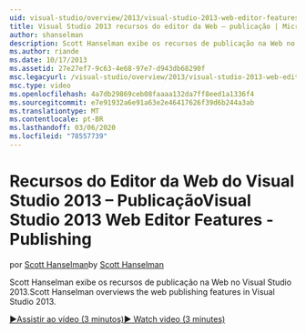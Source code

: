 ```yaml
---
uid: visual-studio/overview/2013/visual-studio-2013-web-editor-features-publishing
title: Visual Studio 2013 recursos do editor da Web – publicação | Microsoft Docs
author: shanselman
description: Scott Hanselman exibe os recursos de publicação na Web no Visual Studio 2013.
ms.author: riande
ms.date: 10/17/2013
ms.assetid: 27e27ef7-9c63-4e68-97e7-d943db68290f
msc.legacyurl: /visual-studio/overview/2013/visual-studio-2013-web-editor-features-publishing
msc.type: video
ms.openlocfilehash: 4a7db29869ceb08faaaa132da7ff8eed1a1336f4
ms.sourcegitcommit: e7e91932a6e91a63e2e46417626f39d6b244a3ab
ms.translationtype: MT
ms.contentlocale: pt-BR
ms.lasthandoff: 03/06/2020
ms.locfileid: "78557739"
---
```

# <a name="visual-studio-2013-web-editor-features---publishing"></a><span data-ttu-id="fc390-103">Recursos do Editor da Web do Visual Studio 2013 – Publicação</span><span class="sxs-lookup"><span data-stu-id="fc390-103">Visual Studio 2013 Web Editor Features - Publishing</span></span>

<span data-ttu-id="fc390-104">por [Scott Hanselman](https://github.com/shanselman)</span><span class="sxs-lookup"><span data-stu-id="fc390-104">by [Scott Hanselman](https://github.com/shanselman)</span></span>

<span data-ttu-id="fc390-105">Scott Hanselman exibe os recursos de publicação na Web no Visual Studio 2013.</span><span class="sxs-lookup"><span data-stu-id="fc390-105">Scott Hanselman overviews the web publishing features in Visual Studio 2013.</span></span>

[<span data-ttu-id="fc390-106">&#9654;Assistir ao vídeo (3 minutos)</span><span class="sxs-lookup"><span data-stu-id="fc390-106">&#9654; Watch video (3 minutes)</span></span>](https://channel9.msdn.com/Blogs/ASP-NET-Site-Videos/visual-studio-2013-web-editor-features-publishing)
